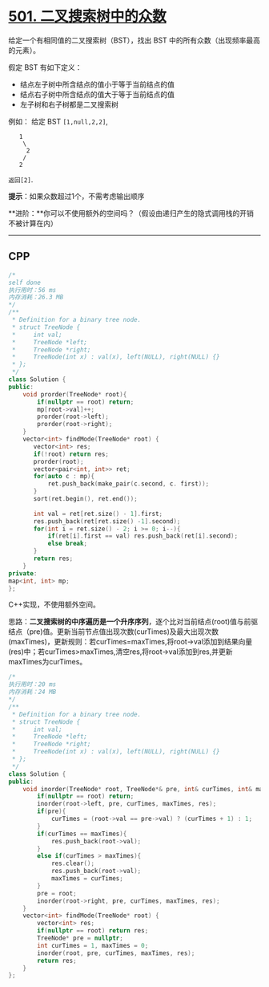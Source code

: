 # [501. 二叉搜索树中的众数](https://leetcode-cn.com/problems/find-mode-in-binary-search-tree/)

给定一个有相同值的二叉搜索树（BST），找出 BST 中的所有众数（出现频率最高的元素）。

假定 BST 有如下定义：

- 结点左子树中所含结点的值小于等于当前结点的值
- 结点右子树中所含结点的值大于等于当前结点的值
- 左子树和右子树都是二叉搜索树

例如：
给定 BST `[1,null,2,2]`,

```
   1
    \
     2
    /
   2
```

`返回[2]`.

**提示**：如果众数超过1个，不需考虑输出顺序

**进阶：**你可以不使用额外的空间吗？（假设由递归产生的隐式调用栈的开销不被计算在内）

***

## CPP

```cpp
/*
self done
执行用时：56 ms
内存消耗：26.3 MB
*/
/**
 * Definition for a binary tree node.
 * struct TreeNode {
 *     int val;
 *     TreeNode *left;
 *     TreeNode *right;
 *     TreeNode(int x) : val(x), left(NULL), right(NULL) {}
 * };
 */
class Solution {
public:
    void prorder(TreeNode* root){
        if(nullptr == root) return;
        mp[root->val]++;
        prorder(root->left);
        prorder(root->right);
    }
    vector<int> findMode(TreeNode* root) {
       vector<int> res;
       if(!root) return res;
       prorder(root);
       vector<pair<int, int>> ret;
       for(auto c : mp){
           ret.push_back(make_pair(c.second, c. first));
       }
       sort(ret.begin(), ret.end());
       
       int val = ret[ret.size() - 1].first;
       res.push_back(ret[ret.size() -1].second);
       for(int i = ret.size() - 2; i >= 0; i--){
           if(ret[i].first == val) res.push_back(ret[i].second);
           else break;
       }
       return res;
    }
private:
map<int, int> mp;
};
```



C++实现，不使用额外空间。

思路：**二叉搜索树的中序遍历是一个升序序列**，逐个比对当前结点(root)值与前驱结点（pre)值。更新当前节点值出现次数(curTimes)及最大出现次数(maxTimes)，更新规则：若curTimes=maxTimes,将root->val添加到结果向量(res)中；若curTimes>maxTimes,清空res,将root->val添加到res,并更新maxTimes为curTimes。

```cpp
/*
执行用时：20 ms
内存消耗：24 MB
*/
/**
 * Definition for a binary tree node.
 * struct TreeNode {
 *     int val;
 *     TreeNode *left;
 *     TreeNode *right;
 *     TreeNode(int x) : val(x), left(NULL), right(NULL) {}
 * };
 */
class Solution {
public:
    void inorder(TreeNode* root, TreeNode*& pre, int& curTimes, int& maxTimes, vector<int>& res){
        if(nullptr == root) return;
        inorder(root->left, pre, curTimes, maxTimes, res);
        if(pre){
            curTimes = (root->val == pre->val) ? (curTimes + 1) : 1;
        }
        if(curTimes == maxTimes){
            res.push_back(root->val);
        }
        else if(curTimes > maxTimes){
            res.clear();
            res.push_back(root->val);
            maxTimes = curTimes;
        }
        pre = root;
        inorder(root->right, pre, curTimes, maxTimes, res);
    }
    vector<int> findMode(TreeNode* root) {
        vector<int> res;
        if(nullptr == root) return res;
        TreeNode* pre = nullptr;
        int curTimes = 1, maxTimes = 0;
        inorder(root, pre, curTimes, maxTimes, res);
        return res;
    }
};
```

